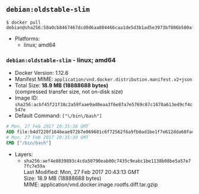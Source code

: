 ## `debian:oldstable-slim`

```console
$ docker pull debian@sha256:50a0cb8467467dcd0d6aa084466caa1de5d3b1ad5e3973bf806b580af479ce74
```

-	Platforms:
	-	linux; amd64

### `debian:oldstable-slim` - linux; amd64

-	Docker Version: 1.12.6
-	Manifest MIME: `application/vnd.docker.distribution.manifest.v2+json`
-	Total Size: **18.9 MB (18888688 bytes)**  
	(compressed transfer size, not on-disk size)
-	Image ID: `sha256:acbf45f21f38c2a59faae9ad0eaa3f6e8fa7e5769c87c1670a613ed9cf4c547e`
-	Default Command: `["\/bin\/bash"]`

```dockerfile
# Mon, 27 Feb 2017 20:35:38 GMT
ADD file:b4d7220f164beae972b7e069681c6f72562f6a9fb0ad1be1f7e612dda60fa40f in / 
# Mon, 27 Feb 2017 20:35:39 GMT
CMD ["/bin/bash"]
```

-	Layers:
	-	`sha256:aef4e8839893c4cda50790eab00c7435c9eabc1be1138b08be5a57e77fc7e59a`  
		Last Modified: Mon, 27 Feb 2017 20:43:13 GMT  
		Size: 18.9 MB (18888688 bytes)  
		MIME: application/vnd.docker.image.rootfs.diff.tar.gzip
